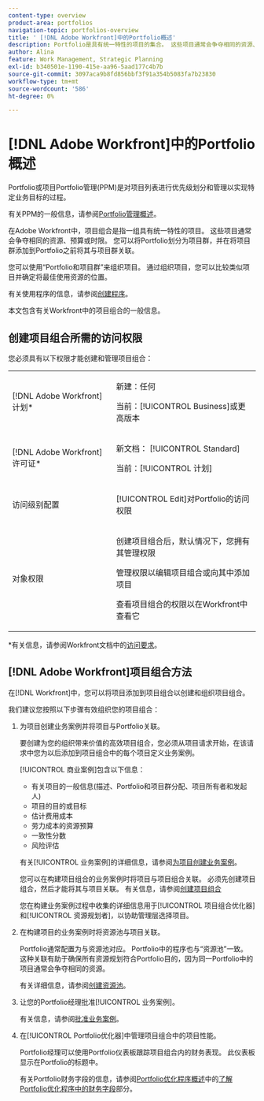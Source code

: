 ```yaml
---
content-type: overview
product-area: portfolios
navigation-topic: portfolios-overview
title: ' [!DNL Adobe Workfront]中的Portfolio概述'
description: Portfolio是具有统一特性的项目的集合。 这些项目通常会争夺相同的资源、预算或时限。 您可以将Portfolio划分为项目群，并在将项目群添加到Portfolio之前将其与项目群关联。
author: Alina
feature: Work Management, Strategic Planning
exl-id: b340501e-1190-415e-aa96-5aad177c4b7b
source-git-commit: 3097aca9b8fd856bbf3f91a354b5083fa7b23830
workflow-type: tm+mt
source-wordcount: '586'
ht-degree: 0%

---
```


# [!DNL Adobe Workfront]中的Portfolio概述

<!-- Audited: 1/2024 -->

Portfolio或项目Portfolio管理(PPM)是对项目列表进行优先级划分和管理以实现特定业务目标的过程。

有关PPM的一般信息，请参阅[Portfolio管理概述](/help/quicksilver/manage-work/portfolios/portfolios-overview/portfolio-managament-overview.md)。

在Adobe Workfront中，项目组合是指一组具有统一特性的项目。 这些项目通常会争夺相同的资源、预算或时限。 您可以将Portfolio划分为项目群，并在将项目群添加到Portfolio之前将其与项目群关联。

您可以使用“Portfolio和项目群”来组织项目。 通过组织项目，您可以比较类似项目并确定将最佳使用资源的位置。

有关使用程序的信息，请参阅[创建程序](../../../manage-work/portfolios/create-and-manage-programs/create-program.md)。

本文包含有关Workfront中的项目组合的一般信息。

## 创建项目组合所需的访问权限

<!--leave the table uncollapsed as this article is about access-->

您必须具有以下权限才能创建和管理项目组合：

<table style="table-layout:auto"> 
 <col> 
 <col> 
 <tbody> 
  <tr> 
   <td role="rowheader">[!DNL Adobe Workfront] 计划*</td> 
   <td> <p>新建：任何</p>
   <p>当前：[!UICONTROL Business]或更高版本</p> </td> 
  </tr> 
  <tr> 
   <td role="rowheader">[!DNL Adobe Workfront] 许可证*</td> 
   <td> <p>新文档： [!UICONTROL Standard]</p>
   <p>当前：[!UICONTROL 计划] </p> </td> 
  </tr> 
  <tr> 
   <td role="rowheader">访问级别配置</td> 
   <td> <p>[!UICONTROL Edit]对Portfolio的访问权限</p>  </td> 
  </tr> 
  <tr> 
   <td role="rowheader">对象权限</td> 
   <td> <p>创建项目组合后，默认情况下，您拥有其管理权限</p> 
   <p>管理权限以编辑项目组合或向其中添加项目</p>
   <p>查看项目组合的权限以在Workfront中查看它</p>
    </td> 
  </tr> 
 </tbody> 
</table>

*有关信息，请参阅Workfront文档中的[访问要求](/help/quicksilver/administration-and-setup/add-users/access-levels-and-object-permissions/access-level-requirements-in-documentation.md)。


## [!DNL Adobe Workfront]项目组合方法

在[!DNL Workfront]中，您可以将项目添加到项目组合以创建和组织项目组合。

我们建议您按照以下步骤有效组织您的项目组合：

1. 为项目创建业务案例并将项目与Portfolio关联。

   要创建为您的组织带来价值的高效项目组合，您必须从项目请求开始，在该请求中您为以后添加到项目组合中的每个项目定义业务案例。

   [!UICONTROL 商业案例]包含以下信息：

   * 有关项目的一般信息(描述、Portfolio和项目群分配、项目所有者和发起人)
   * 项目的目的或目标
   * 估计费用成本
   * 劳力成本的资源预算
   * 一致性分数
   * 风险评估

   有关[!UICONTROL 业务案例]的详细信息，请参阅[为项目创建业务案例](../../../manage-work/projects/define-a-business-case/create-business-case.md)。

   您可以在构建项目组合的业务案例时将项目与项目组合关联。 必须先创建项目组合，然后才能将其与项目关联。 有关信息，请参阅[创建项目组合](/help/quicksilver/manage-work/portfolios/create-and-manage-portfolios/create-portfolios.md)

   您在构建业务案例过程中收集的详细信息用于[!UICONTROL 项目组合优化器]和[!UICONTROL 资源规划者]，以协助管理层选择项目。
1. 在构建项目的业务案例时将资源池与项目关联。

   Portfolio通常配置为与资源池对应。 Portfolio中的程序也与“资源池”一致。 这种关联有助于确保所有资源规划符合Portfolio目的，因为同一Portfolio中的项目通常会争夺相同的资源。

   有关详细信息，请参阅[创建资源池](/help/quicksilver/resource-mgmt/resource-planning/resource-pools/create-resource-pools.md)。

1. 让您的Portfolio经理批准[!UICONTROL 业务案例]。

   有关信息，请参阅[批准业务案例](/help/quicksilver/manage-work/projects/define-a-business-case/approve-business-case.md)。
1. 在[!UICONTROL Portfolio优化器]中管理项目组合中的项目性能。

   Portfolio经理可以使用Portfolio仪表板跟踪项目组合内的财务表现。 此仪表板显示在Portfolio的标题中。

   有关Portfolio财务字段的信息，请参阅[Portfolio优化程序概述](../../../manage-work/portfolios/portfolio-optimizer/portfolio-optimizer-overview.md)中的[了解Portfolio优化程序中的财务字段](../../../manage-work/portfolios/portfolio-optimizer/portfolio-optimizer-overview.md#financial-fieds-subsection)部分。
